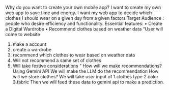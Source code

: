 Why do you want to create your own mobile app?
I want to create my own web app to  save time and energy.
I want my web app to decide which clothes I should wear on a given day from a given factors 
Target Audience :  people who desire efficiency and functionality. 
Essential features:
•	Create a Digital Wardrobe 
•	Recommend clothes based on weather data 
“User will come to website 
1.	make a account
2.	create a wardrobe 
3.	recommend which clothes to wear based on weather data 
4.	Will not recommend a same set of clothes
5.	Will  take festive considerations
“
How will we make recommendations?
Using Gemini API 
We will make the LLM do the recommendation
How will we store clothes?
We will take user input of
1.clothes type
2.color
3.fabric
Then we will feed these data to gemini api to make a prediction. 


